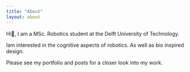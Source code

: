 ```yaml
---
title: "About"
layout: about
---
```



Hi👋, I am a MSc. Robotics student at the Delft University of Technology.

Iam interested in the cognitive aspects of robotics. As well as bio inspired design.


Please see my portfolio and posts for a closer look into my work. 